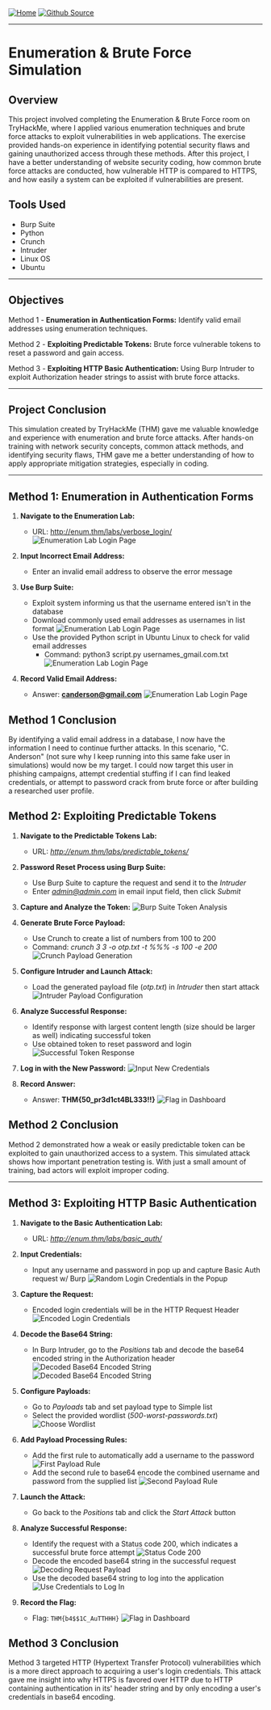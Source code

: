 <div style="display: inline-block;">
  <a href="https://breachopen.github.io/Chas-Riley/">
    <img src="https://img.shields.io/badge/Home-3ba0e6" alt="Home">
  </a>
</div>

<div style="display: inline-block;">
  <a href="https://github.com/BreachOpen/Chas-Riley/" target="_blank">
    <img src="https://img.shields.io/badge/Github_Source-3ba0e6" alt="Github Source">
  </a>
</div>


---

# Enumeration & Brute Force Simulation

## Overview
This project involved completing the Enumeration & Brute Force room on TryHackMe, where I applied various enumeration techniques and brute force attacks to exploit vulnerabilities in web applications. The exercise provided hands-on experience in identifying potential security flaws and gaining unauthorized access through these methods. After this project, I have a better understanding of website security coding, how common brute force attacks are conducted, how vulnerable HTTP is compared to HTTPS, and how easily a system can be exploited if vulnerabilities are present.

## Tools Used
- Burp Suite
- Python
- Crunch
- Intruder
- Linux OS
- Ubuntu

---

## Objectives
Method 1 - **Enumeration in Authentication Forms:** Identify valid email addresses using enumeration techniques.<br />

Method 2 - **Exploiting Predictable Tokens:** Brute force vulnerable tokens to reset a password and gain access.<br />

Method 3 - **Exploiting HTTP Basic Authentication:** Using Burp Intruder to exploit Authorization header strings to assist with brute force attacks.

---

## Project Conclusion

This simulation created by TryHackMe (THM) gave me valuable knowledge and experience with enumeration and brute force attacks. After hands-on training with network security concepts, common attack methods, and identifying security flaws, THM gave me a better understanding of how to apply appropriate mitigation strategies, especially in coding.


---

## Method 1: Enumeration in Authentication Forms

1. **Navigate to the Enumeration Lab:**
   - URL: http://enum.thm/labs/verbose_login/
   ![Enumeration Lab Login Page](../../assets/img/pentest/1.png)

2. **Input Incorrect Email Address:**
   - Enter an invalid email address to observe the error message
  
3. **Use Burp Suite:**
   - Exploit system informing us that the username entered isn't in the database
   - Download commonly used email addresses as usernames in list format
     ![Enumeration Lab Login Page](../../assets/img/pentest/2.png)
   - Use the provided Python script in Ubuntu Linux to check for valid email addresses
     - Command: python3 script.py usernames_gmail.com.txt
     ![Enumeration Lab Login Page](../../assets/img/pentest/3.png)

4. **Record Valid Email Address:**
   - Answer: **canderson@gmail.com**
   ![Enumeration Lab Login Page](../../assets/img/pentest/4.png)

## Method 1 Conclusion
By identifying a valid email address in a database, I now have the information I need to continue further attacks. In this scenario, "C. Anderson" (not sure why I keep running into this same fake user in simulations) would now be my target. I could now target this user in phishing campaigns, attempt credential stuffing if I can find leaked credentials, or attempt to password crack from brute force or after building a researched user profile.

## Method 2: Exploiting Predictable Tokens

1. **Navigate to the Predictable Tokens Lab:**
   - URL: *http://enum.thm/labs/predictable_tokens/*

2. **Password Reset Process using Burp Suite:**
   - Use Burp Suite to capture the request and send it to the *Intruder*
   - Enter *admin@admin.com* in email input field, then click *Submit*

3. **Capture and Analyze the Token:**
     ![Burp Suite Token Analysis](../../assets/img/pentest/5.png)

4. **Generate Brute Force Payload:**
   - Use Crunch to create a list of numbers from 100 to 200
   - Command: *crunch 3 3 -o otp.txt -t %%% -s 100 -e 200*
     ![Crunch Payload Generation](../../assets/img/pentest/6.png)

5. **Configure Intruder and Launch Attack:**
   - Load the generated payload file (*otp.txt*) in *Intruder* then start attack
     ![Intruder Payload Configuration](../../assets/img/pentest/7.png)

6. **Analyze Successful Response:**
   - Identify response with largest content length (size should be larger as well) indicating successful token
   - Use obtained token to reset password and login
     ![Successful Token Response](../../assets/img/pentest/8.png)
     
7. **Log in with the New Password:**
     ![Input New Credentials](../../assets/img/pentest/9.png)

8. **Record Answer:**
   - Answer: **THM{50_pr3d1ct4BL333!!}**
     ![Flag in Dashboard](../../assets/img/pentest/10.png)

     
## Method 2 Conclusion
Method 2 demonstrated how a weak or easily predictable token can be exploited to gain unauthorized access to a system. This simulated attack shows how important penetration testing is. With just a small amount of training, bad actors will exploit improper coding.

---

## Method 3: Exploiting HTTP Basic Authentication

1. **Navigate to the Basic Authentication Lab:**
   - URL: *http://enum.thm/labs/basic_auth/*

2. **Input Credentials:**
   - Input any username and password in pop up and capture Basic Auth request w/ Burp
   ![Random Login Credentials in the Popup](../../assets/img/pentest/11.png)

3. **Capture the Request:**
   - Encoded login credentials will be in the HTTP Request Header
   ![Encoded Login Credentials](../../assets/img/pentest/12.png)

4. **Decode the Base64 String:**
   - In Burp Intruder, go to the *Positions* tab and decode the base64 encoded string in the Authorization header
     ![Decoded Base64 Encoded String](../../assets/img/pentest/13.png)
     ![Decoded Base64 Encoded String](../../assets/img/pentest/14.png)

5. **Configure Payloads:**
   - Go to *Payloads* tab and set payload type to Simple list
   - Select the provided wordlist (*500-worst-passwords.txt*)
     ![Choose Wordlist](../../assets/img/pentest/15.png)

6. **Add Payload Processing Rules:**
   - Add the first rule to automatically add a username to the password
     ![First Payload Rule](../../assets/img/pentest/16.png)
   - Add the second rule to base64 encode the combined username and password from the supplied list
     ![Second Payload Rule](../../assets/img/pentest/17.png)

7. **Launch the Attack:**
   - Go back to the *Positions* tab and click the *Start Attack* button

8. **Analyze Successful Response:**
   - Identify the request with a Status code 200, which indicates a successful brute force attempt
     ![Status Code 200](../../assets/img/pentest/18.png)
   - Decode the encoded base64 string in the successful request
     ![Decoding Request Payload](../../assets/img/pentest/19.png)
   - Use the decoded base64 string to log into the application
     ![Use Credentials to Log In](../../assets/img/pentest/20.png)

9. **Record the Flag:**
   - Flag: `THM{b4$$1C_AuTTHHH}`
     ![Flag in Dashboard](../../assets/img/pentest/21.png)
  
## Method 3 Conclusion
Method 3 targeted HTTP (Hypertext Transfer Protocol) vulnerabilities which is a more direct approach to acquiring a user's login credentials. This attack gave me insight into why HTTPS is favored over HTTP due to HTTP containing authentication in its' header string and by only encoding a user's credentials in base64 encoding.
